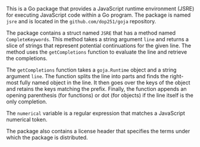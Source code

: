 This is a Go package that provides a JavaScript runtime environment (JSRE) for executing JavaScript code within a Go program. The package is named `jsre` and is located in the `github.com/dop251/goja` repository.

The package contains a struct named `JSRE` that has a method named `CompleteKeywords`. This method takes a string argument `line` and returns a slice of strings that represent potential continuations for the given line. The method uses the `getCompletions` function to evaluate the line and retrieve the completions.

The `getCompletions` function takes a `goja.Runtime` object and a string argument `line`. The function splits the line into parts and finds the right-most fully named object in the line. It then goes over the keys of the object and retains the keys matching the prefix. Finally, the function appends an opening parenthesis (for functions) or dot (for objects) if the line itself is the only completion.

The `numerical` variable is a regular expression that matches a JavaScript numerical token.

The package also contains a license header that specifies the terms under which the package is distributed.